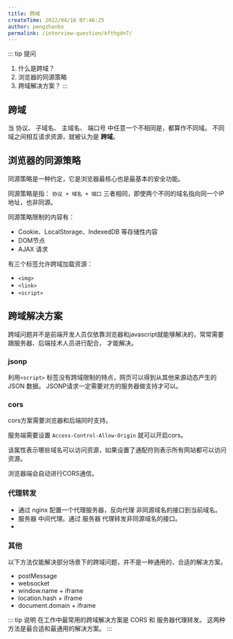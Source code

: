 ```yaml
---
title: 跨域
createTime: 2022/04/16 07:46:25
author: pengzhanbo
permalink: /interview-question/kfthgdn7/
---
```


::: tip 提问

1. 什么是跨域？
2. 浏览器的同源策略
3. 跨域解决方案？
:::

## 跨域

当 协议、 子域名、 主域名、 端口号 中任意一个不相同是，都算作不同域。
不同域之间相互请求资源，就被认为是 __跨域__。

## 浏览器的同源策略

同源策略是一种约定，它是浏览器最核心也是最基本的安全功能。

同源策略是指： `协议 + 域名 + 端口` 三者相同，即使两个不同的域名指向同一个IP地址，也非同源。

同源策略限制的内容有：

- Cookie、LocalStorage、IndexedDB 等存储性内容
- DOM节点
- AJAX 请求

有三个标签允许跨域加载资源：

- `<img>`
- `<link>`
- `<script>`

## 跨域解决方案

跨域问题并不是前端开发人员仅依靠浏览器和javascript就能够解决的，常常需要跟服务器、后端技术人员进行配合，
才能解决。

### jsonp

利用`<script>` 标签没有跨域限制的特点，网页可以得到从其他来源动态产生的 JSON 数据。
JSONP请求一定需要对方的服务器做支持才可以。

### cors

cors方案需要浏览器和后端同时支持。

服务端需要设置 `Access-Control-Allow-Origin` 就可以开启cors。

该属性表示哪些域名可以访问资源，如果设置了通配符则表示所有网站都可以访问资源。

浏览器端会自动进行CORS通信。

### 代理转发

- 通过 nginx 配置一个代理服务器，反向代理 非同源域名的接口到当前域名。
- 服务器 中间代理。通过 服务器 代理转发非同源域名的接口。
-

### 其他

以下方法仅能解决部分场景下的跨域问题，并不是一种通用的，合适的解决方案。

- postMessage
- websocket
- window.name + iframe
- location.hash + iframe
- document.domain + iframe

::: tip 说明
在工作中最常用的跨域解决方案是 CORS 和 服务器代理转发。
这两种方法是最合适和最通用的解决方案。
:::
